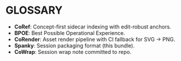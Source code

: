 # GLOSSARY

- **CoRef**: Concept-first sidecar indexing with edit-robust anchors.
- **BPOE**: Best Possible Operational Experience.
- **CoRender**: Asset render pipeline with CI fallback for SVG → PNG.
- **Spanky**: Session packaging format (this bundle).
- **CoWrap**: Session wrap note committed to repo.